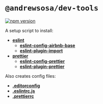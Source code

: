 # `@andrewsosa/dev-tools`
[![npm version](https://badge.fury.io/js/%40andrewsosa%2Fdev-tools.svg)](https://badge.fury.io/js/%40andrewsosa%2Fdev-tools)

A setup script to install:
* [**eslint**](https://npmjs.com/eslint)
    * [**eslint-config-airbnb-base**](https://npmjs.com/eslint-config-airbnb-base)
    * [**eslint-plugin-import**](https://npmjs.com/eslint-plugin-import)
* [**prettier**](https://npmjs.com/prettier)
    * [**eslint-config-prettier**](https://npmjs.com/eslint-config-prettier)
    * [**eslint-plugin-prettier**](https://npmjs.com/eslint-plugin-prettier)

Also creates config files:
* [**.editorconfig**](https://github.com/andrewsosa/dev-tools/blob/master/.editorconfig)
* [**.eslintrc.js**](https://github.com/andrewsosa/dev-tools/blob/master/.eslintrc.js)
* [**.prettierrc**](https://github.com/andrewsosa/dev-tools/blob/master/.prettierrc)
